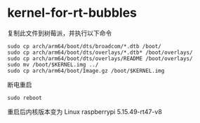 # kernel-for-rt-bubbles

复制此文件到树莓派，并执行以下命令

```shell
sudo cp arch/arm64/boot/dts/broadcom/*.dtb /boot/
sudo cp arch/arm64/boot/dts/overlays/*.dtb* /boot/overlays/
sudo cp arch/arm64/boot/dts/overlays/README /boot/overlays/
sudo mv /boot/$KERNEL.img ../
sudo cp arch/arm64/boot/Image.gz /boot/$KERNEL.img
```

断电重启
```shell
sudo reboot
```
重启后内核版本变为 Linux raspberrypi 5.15.49-rt47-v8